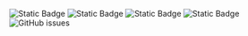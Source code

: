 ![Static Badge](https://img.shields.io/badge/blacklists-60-000000) ![Static Badge](https://img.shields.io/badge/blacklisted-2607430-cc0000) ![Static Badge](https://img.shields.io/badge/whitelisted-2244-00CC00) ![Static Badge](https://img.shields.io/badge/streaming_blacklist-28107-000000) ![GitHub issues](https://img.shields.io/github/issues/fabriziosalmi/blacklists)
